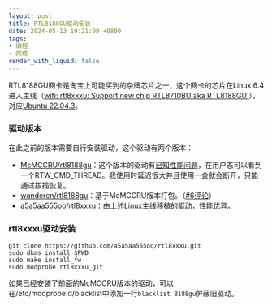 ```yaml
---
layout: post
title: RTL8188GU驱动安装
date: 2024-05-13 19:21:00 +0800
tags: 
- 编程
- 网络
render_with_liquid: false
---
```


RTL8188GU网卡是淘宝上可能买到的杂牌芯片之一，这个网卡的芯片在Linux 6.4进入主线（[wifi: rtl8xxxu: Support new chip RTL8710BU aka RTL8188GU ](https://github.com/torvalds/linux/commit/70664495e3d24803ec47ccaccee9a822220558a0)），对应[Ubuntu 22.04.3](https://tuxcare.com/blog/ubuntu-22-04-kernel-updated-to-linux-kernel-6-5/)。

### 驱动版本

在此之前的版本需要自行安装驱动，这个驱动有两个版本：

- [McMCCRU/rtl8188gu](https://github.com/McMCCRU/rtl8188gu)：这个版本的驱动有[已知性能问题](https://github.com/McMCCRU/rtl8188gu/issues/62#issuecomment-1596812875)，在用户态可以看到一个RTW_CMD_THREAD。我使用时延迟很大并且使用一会就会断开，只能通过拔插恢复。
- [wandercn/rtl8188gu](https://github.com/wandercn/RTL8188GU)：基于McMCCRU版本打包。（[#6评论](https://github.com/McMCCRU/rtl8188gu/issues/6#issuecomment-1081512527)）
- [a5a5aa555oo/rtl8xxxu](https://github.com/a5a5aa555oo/rtl8xxxu)：由上述Linux主线移植的驱动，性能优异。

### rtl8xxxu驱动安装

```shell
git clone https://github.com/a5a5aa555oo/rtl8xxxu.git
sudo dkms install $PWD
sudo make install_fw
sudo modprobe rtl8xxxu_git
```
如果已经安装了前面的McMCCRU版本的驱动，可以在/etc/modprobe.d/blacklist中添加一行`blacklist 8188gu`屏蔽旧驱动。
